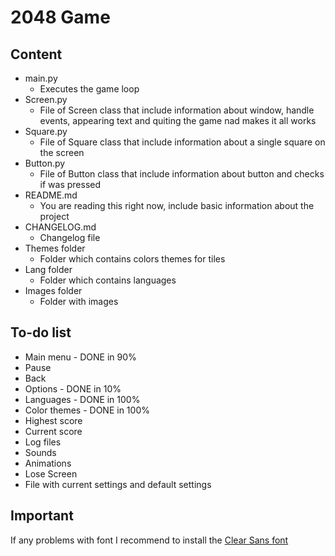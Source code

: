 # 2048 Game

## Content
- main.py
  - Executes the game loop
- Screen.py
  - File of Screen class that include information about window, handle events, appearing text and quiting the game nad makes it all works
- Square.py
  - File of Square class that include information about a single square on the screen
- Button.py
  - File of Button class that include information about button and checks if was pressed
- README.md
  - You are reading this right now, include basic information about the project
- CHANGELOG.md
  - Changelog file
- Themes folder
  - Folder which contains colors themes for tiles
- Lang folder
  - Folder which contains languages
- Images folder
  - Folder with images

## To-do list
- Main menu - DONE in 90%
- Pause
- Back
- Options - DONE in 10%
- Languages - DONE in 100%
- Color themes - DONE in 100%
- Highest score
- Current score
- Log files
- Sounds
- Animations
- Lose Screen
- File with current settings and default settings

## Important
If any problems with font I recommend to install the [Clear Sans font](https://01.org/clear-sans)
